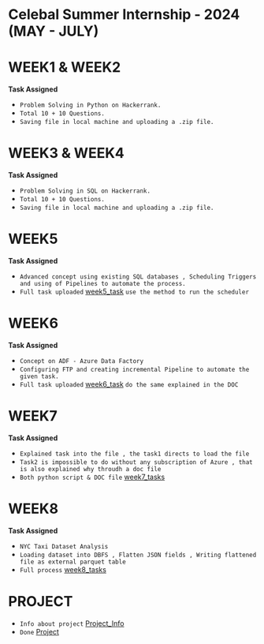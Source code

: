 # Celebal Summer Internship - 2024 (MAY - JULY)

# WEEK1 & WEEK2 
**Task Assigned**
- `Problem Solving in Python on Hackerrank.`
- `Total 10 + 10 Questions.`
- `Saving file in local machine and uploading a .zip file.`


# WEEK3 & WEEK4
**Task Assigned**
- `Problem Solving in SQL on Hackerrank.`
- `Total 10 + 10 Questions.`
- `Saving file in local machine and uploading a .zip file.`


# WEEK5
**Task Assigned**
- `Advanced concept using existing SQL databases , Scheduling Triggers and using of Pipelines to automate the process.`
- `Full task uploaded` [week5_task](https://github.com/SibenduD/CSI_2024_DataEngineering/tree/main/week5) `use the method to run the scheduler`

# WEEK6
**Task Assigned**
- `Concept on ADF - Azure Data Factory`
- `Configuring FTP and creating incremental Pipeline to automate the given task.`
- `Full task uploaded`  [week6_task](https://github.com/SibenduD/CSI_2024_DataEngineering/tree/main/week6) `do the same explained in the DOC`

# WEEK7
**Task Assigned**
- `Explained task into the file , the task1 directs to load the file`
- `Task2 is impossible to do without any subscription of Azure , that is also explained why throudh a doc file`
- `Both python script & DOC file` [week7_tasks](https://github.com/SibenduD/CSI_2024_DataEngineering/tree/main/week7)

# WEEK8
**Task Assigned**
- `NYC Taxi Dataset Analysis`
- `Loading dataset into DBFS , Flatten JSON fields , Writing flattened file as external parquet table`
- `Full process` [week8_tasks](https://github.com/SibenduD/CSI_2024_DataEngineering/tree/main/week8)

# PROJECT
- `Info about project` [Project_Info](https://drive.google.com/drive/folders/1AUrcdQkk6MW2v-fvkAVDlOhEKolb7Z1I)
- `Done` [Project](https://github.com/SibenduD/CSI_2024_DataEngineering/tree/main/Project)
